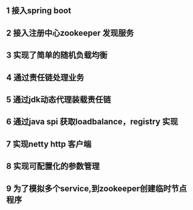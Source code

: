 ## 1 接入spring boot

## 2 接入注册中心zookeeper 发现服务

## 3 实现了简单的随机负载均衡

## 4 通过责任链处理业务

## 5 通过jdk动态代理装载责任链

## 6 通过java spi 获取loadbalance，registry 实现

## 7 实现netty http 客户端

## 8 实现可配置化的参数管理

## 9 为了模拟多个service,到zookeeper创建临时节点程序
